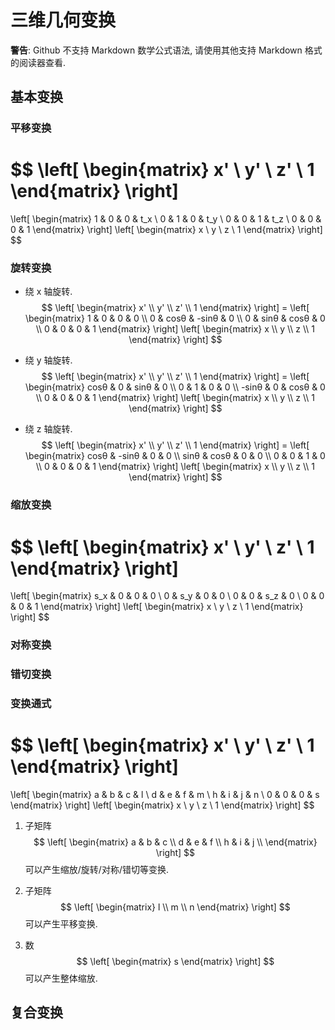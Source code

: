 # 三维几何变换

**警告**: Github 不支持 Markdown 数学公式语法, 请使用其他支持 Markdown 格式的阅读器查看.

## 基本变换

### 平移变换
$$
\left[
\begin{matrix}
  x' \\
  y' \\
  z' \\
  1
\end{matrix}
\right]
=
\left[
\begin{matrix}
  1 & 0 & 0 & t_x \\
  0 & 1 & 0 & t_y \\
  0 & 0 & 1 & t_z \\
  0 & 0 & 0 & 1
\end{matrix}
\right]
\left[
\begin{matrix}
  x \\
  y \\
  z \\
  1
\end{matrix}
\right]
$$

### 旋转变换
- 绕 x 轴旋转.
$$
\left[
\begin{matrix}
  x' \\
  y' \\
  z' \\
  1
\end{matrix}
\right]
=
\left[
\begin{matrix}
  1 & 0    & 0     & 0 \\
  0 & cosθ & -sinθ & 0 \\
  0 & sinθ & cosθ  & 0 \\
  0 & 0    & 0     & 1
\end{matrix}
\right]
\left[
\begin{matrix}
  x \\
  y \\
  z \\
  1
\end{matrix}
\right]
$$

- 绕 y 轴旋转.
$$
\left[
\begin{matrix}
  x' \\
  y' \\
  z' \\
  1
\end{matrix}
\right]
=
\left[
\begin{matrix}
  cosθ  & 0 & sinθ & 0 \\
  0     & 1 & 0    & 0 \\
  -sinθ & 0 & cosθ & 0 \\
  0     & 0 & 0    & 1
\end{matrix}
\right]
\left[
\begin{matrix}
  x \\
  y \\
  z \\
  1
\end{matrix}
\right]
$$

- 绕 z 轴旋转.
$$
\left[
\begin{matrix}
  x' \\
  y' \\
  z' \\
  1
\end{matrix}
\right]
=
\left[
\begin{matrix}
  cosθ & -sinθ & 0 & 0 \\
  sinθ & cosθ  & 0 & 0 \\
  0    & 0     & 1 & 0 \\
  0    & 0     & 0 & 1
\end{matrix}
\right]
\left[
\begin{matrix}
  x \\
  y \\
  z \\
  1
\end{matrix}
\right]
$$

### 缩放变换
$$
\left[
\begin{matrix}
  x' \\
  y' \\
  z' \\
  1
\end{matrix}
\right]
=
\left[
\begin{matrix}
  s_x & 0 & 0 & 0 \\
  0 & s_y & 0 & 0 \\
  0 & 0 & s_z & 0 \\
  0 & 0 & 0 & 1
\end{matrix}
\right]
\left[
\begin{matrix}
  x \\
  y \\
  z \\
  1
\end{matrix}
\right]
$$

### 对称变换
### 错切变换

### 变换通式
$$
\left[
\begin{matrix}
  x' \\
  y' \\
  z' \\
  1
\end{matrix}
\right]
=
\left[
\begin{matrix}
  a & b & c & l \\
  d & e & f & m \\
  h & i & j & n \\
  0 & 0 & 0 & s
\end{matrix}
\right]
\left[
\begin{matrix}
  x \\
  y \\
  z \\
  1
\end{matrix}
\right]
$$

1. 子矩阵
$$
\left[
\begin{matrix}
  a & b & c \\
  d & e & f \\
  h & i & j \\
\end{matrix}
\right]
$$
可以产生缩放/旋转/对称/错切等变换.

2. 子矩阵
$$
\left[
\begin{matrix}
  l \\
  m \\
  n
\end{matrix}
\right]
$$
可以产生平移变换.

3. 数
$$
\left[
\begin{matrix}
  s
\end{matrix}
\right]
$$
可以产生整体缩放.

## 复合变换
